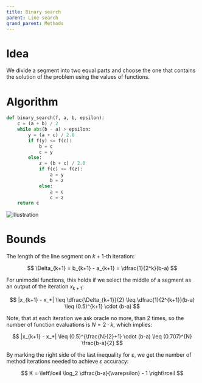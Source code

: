 ```yaml
---
title: Binary search
parent: Line search
grand_parent: Methods
---
```

# Idea
We divide a segment into two equal parts and choose the one that contains the solution of the problem using the values of functions. 

# Algorithm

```python
def binary_search(f, a, b, epsilon):
    c = (a + b) / 2
    while abs(b - a) > epsilon:
        y = (a + c) / 2.0
        if f(y) <= f(c):
            b = c
            c = y
        else:
            z = (b + c) / 2.0
            if f(c) <= f(z):
                a = y
                b = z
            else:
                a = c
                c = z
    return c
```

![Illustration](./binary_search.gif)

# Bounds
The length of the line segment on $k+1$-th iteration:

$$
\Delta_{k+1} = b_{k+1} - a_{k+1} = \dfrac{1}{2^k}(b-a)
$$

For unimodal functions, this holds if we select the middle of a segment as an output of the iteration $x_{k+1}$: 

$$
|x_{k+1} - x_*| \leq \dfrac{\Delta_{k+1}}{2} \leq \dfrac{1}{2^{k+1}}(b-a) \leq (0.5)^{k+1} \cdot (b-a)
$$

Note, that at each iteration we ask oracle no more, than 2 times, so the number of function evaluations is $N = 2 \cdot k$, which implies:

$$
|x_{k+1} - x_*| \leq (0.5)^{\frac{N}{2}+1} \cdot (b-a) \leq  (0.707)^{N}  \frac{b-a}{2}
$$

By marking the right side of the last inequality for $\varepsilon$, we get the number of method iterations needed to achieve $\varepsilon$ accuracy:

$$
K = \left\lceil \log_2 \dfrac{b-a}{\varepsilon} - 1 \right\rceil
$$

